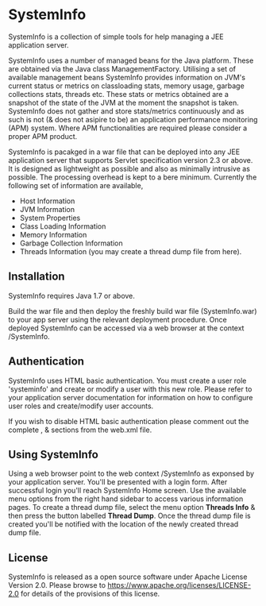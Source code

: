 SystemInfo
==========

SystemInfo is a collection of simple tools for help managing a JEE application server.

SystemInfo uses a number of managed beans for the Java platform. These are obtained via the Java
class ManagementFactory. Utilising a set of available management beans SystemInfo provides information 
on JVM's current status or metrics on classloading stats, memory usage, garbage collections stats,
threads etc. These stats or metrics obtained are a snapshot of the state of the JVM at the moment
the snapshot is taken. SystemInfo does not gather and store stats/metrics continuously and as such
is not (& does not asipire to be) an application performance monitoring (APM) system. Where APM 
functionalities are required please consider a proper APM product.

SystemInfo is pacakged in a war file that can be deployed into any JEE application server that
supports Servlet specification version 2.3 or above. It is designed as lightweight as possible
and also as minimally intrusive as possible. The processing overhead is kept to a bere minimum. 
Currently the following set of information are available,

 * Host Information
 * JVM Information
 * System Properties
 * Class Loading Information
 * Memory Information
 * Garbage Collection Information
 * Threads Information (you may create a thread dump file from here).

## Installation
SystemInfo requires Java 1.7 or above. 

Build the war file and then deploy the freshly build war file (SystemInfo.war) to your app server 
using the relevant deployment procedure. Once deployed SystemInfo can be accessed via a web browser 
at the context /SystemInfo.

## Authentication
SystemInfo uses HTML basic authentication. You must create a user role 'systeminfo' and 
create or modify a user with this new role. Please refer to your application server documentation
for information on how to configure user roles and create/modify user accounts. 

If you wish to disable HTML basic authentication please comment out the complete <security-constraint>, 
<login-config> & <security-role> sections from the web.xml file.

## Using SystemInfo
Using a web browser point to the web context /SystemInfo as exponsed by your application server.
You'll be presented with a login form. After successful login you'll reach SystemInfo Home screen. Use 
the available menu options from the right hand sidebar to access various information pages. To create
a thread dump file, select the menu option **Threads Info** & then press the button labelled
**Thread Dump**. Once the thread dump file is created you'll be notified with the location of the newly
created thread dump file.

## License
SystemInfo is released as a open source software under Apache License Version 2.0. Please
browse to https://www.apache.org/licenses/LICENSE-2.0 for details of the provisions of this
license.



